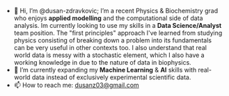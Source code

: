 - 👋 Hi, I’m @dusan-zdravkovic;
I’m a recent Physics & Biochemistry grad who enjoys **applied modelling** and the computational side of data analysis. Im currently looking to use my skills in a **Data Science/Analyst** team position. The "first principles" approach I've learned from studying physics consisting of breaking down a problem into its fundamentals can be very useful in other contexts too. I also understand that real world data is messy with a stochastic element, which I also have a working knowledge in due to the nature of data in biophysics.
- 🌱 I’m currently expanding my **Machine Learning** & **AI** skills with real-world data instead of exclusively experimental scientific data.
- 📫 How to reach me: dusanz03@gmail.com
<!---
dusan-zdravkovic/dusan-zdravkovic is a ✨ special ✨ repository because its `README.md` (this file) appears on your GitHub profile.
You can click the Preview link to take a look at your changes.
--->

